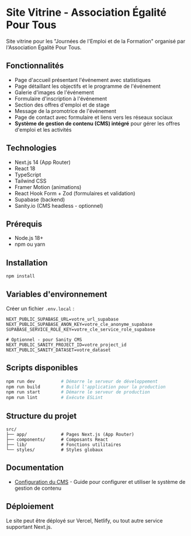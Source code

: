 # Site Vitrine - Association Égalité Pour Tous

Site vitrine pour les "Journées de l'Emploi et de la Formation" organisé par l'Association Égalité Pour Tous.

## Fonctionnalités

- Page d'accueil présentant l'événement avec statistiques
- Page détaillant les objectifs et le programme de l'événement
- Galerie d'images de l'événement
- Formulaire d'inscription à l'événement
- Section des offres d'emploi et de stage
- Message de la promotrice de l'événement
- Page de contact avec formulaire et liens vers les réseaux sociaux
- **Système de gestion de contenu (CMS) intégré** pour gérer les offres d'emploi et les activités

## Technologies

- Next.js 14 (App Router)
- React 18
- TypeScript
- Tailwind CSS
- Framer Motion (animations)
- React Hook Form + Zod (formulaires et validation)
- Supabase (backend)
- Sanity.io (CMS headless - optionnel)

## Prérequis

- Node.js 18+
- npm ou yarn

## Installation

```bash
npm install
```

## Variables d'environnement

Créer un fichier `.env.local` :

```env
NEXT_PUBLIC_SUPABASE_URL=votre_url_supabase
NEXT_PUBLIC_SUPABASE_ANON_KEY=votre_cle_anonyme_supabase
SUPABASE_SERVICE_ROLE_KEY=votre_cle_service_role_supabase

# Optionnel - pour Sanity CMS
NEXT_PUBLIC_SANITY_PROJECT_ID=votre_project_id
NEXT_PUBLIC_SANITY_DATASET=votre_dataset
```

## Scripts disponibles

```bash
npm run dev          # Démarre le serveur de développement
npm run build        # Build l'application pour la production
npm run start        # Démarre le serveur de production
npm run lint         # Exécute ESLint
```

## Structure du projet

```
src/
├── app/             # Pages Next.js (App Router)
├── components/      # Composants React
├── lib/             # Fonctions utilitaires
└── styles/          # Styles globaux
```

## Documentation

- [Configuration du CMS](docs/CMS_SETUP.md) - Guide pour configurer et utiliser le système de gestion de contenu

## Déploiement

Le site peut être déployé sur Vercel, Netlify, ou tout autre service supportant Next.js.